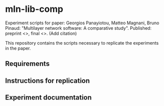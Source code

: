 # mln-lib-comp
Experiment scripts for paper:
 Georgios Panayiotou, Matteo Magnani, Bruno Pinaud: "Multilayer network software: A comparative study".
Published: preprint <>, final <>. (Add citation)

This repository contains the scripts necessary to replicate the experiments in the paper.

## Requirements

## Instructions for replication

## Experiment documentation
